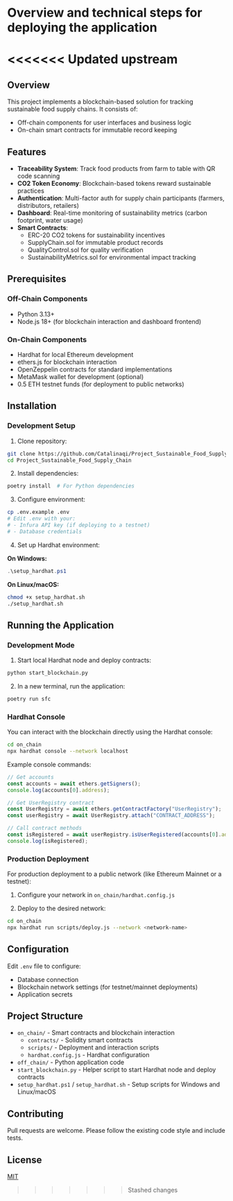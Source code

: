 # Overview and technical steps for deploying the application

<<<<<<< Updated upstream
=======
## Overview
This project implements a blockchain-based solution for tracking sustainable food supply chains. It consists of:
- Off-chain components for user interfaces and business logic
- On-chain smart contracts for immutable record keeping

## Features
- **Traceability System**: Track food products from farm to table with QR code scanning
- **CO2 Token Economy**: Blockchain-based tokens reward sustainable practices
- **Authentication**: Multi-factor auth for supply chain participants (farmers, distributors, retailers)
- **Dashboard**: Real-time monitoring of sustainability metrics (carbon footprint, water usage)
- **Smart Contracts**:
  - ERC-20 CO2 tokens for sustainability incentives
  - SupplyChain.sol for immutable product records
  - QualityControl.sol for quality verification
  - SustainabilityMetrics.sol for environmental impact tracking

## Prerequisites
### Off-Chain Components
- Python 3.13+
- Node.js 18+ (for blockchain interaction and dashboard frontend)

### On-Chain Components
- Hardhat for local Ethereum development
- ethers.js for blockchain interaction
- OpenZeppelin contracts for standard implementations
- MetaMask wallet for development (optional)
- 0.5 ETH testnet funds (for deployment to public networks)

## Installation
### Development Setup
1. Clone repository:
```bash
git clone https://github.com/Catalinaqi/Project_Sustainable_Food_Supply_Chain.git
cd Project_Sustainable_Food_Supply_Chain
```

2. Install dependencies:
```bash
poetry install  # For Python dependencies
```

3. Configure environment:
```bash
cp .env.example .env
# Edit .env with your:
# - Infura API key (if deploying to a testnet)
# - Database credentials
```

4. Set up Hardhat environment:

**On Windows:**
```powershell
.\setup_hardhat.ps1
```

**On Linux/macOS:**
```bash
chmod +x setup_hardhat.sh
./setup_hardhat.sh
```

## Running the Application
### Development Mode
1. Start local Hardhat node and deploy contracts:
```bash
python start_blockchain.py
```

2. In a new terminal, run the application:
```bash
poetry run sfc
```

### Hardhat Console
You can interact with the blockchain directly using the Hardhat console:
```bash
cd on_chain
npx hardhat console --network localhost
```

Example console commands:
```javascript
// Get accounts
const accounts = await ethers.getSigners();
console.log(accounts[0].address);

// Get UserRegistry contract
const UserRegistry = await ethers.getContractFactory("UserRegistry");
const userRegistry = await UserRegistry.attach("CONTRACT_ADDRESS");

// Call contract methods
const isRegistered = await userRegistry.isUserRegistered(accounts[0].address);
console.log(isRegistered);
```

### Production Deployment
For production deployment to a public network (like Ethereum Mainnet or a testnet):

1. Configure your network in `on_chain/hardhat.config.js`

2. Deploy to the desired network:
```bash
cd on_chain
npx hardhat run scripts/deploy.js --network <network-name>
```

## Configuration
Edit `.env` file to configure:
- Database connection
- Blockchain network settings (for testnet/mainnet deployments)
- Application secrets

## Project Structure
- `on_chain/` - Smart contracts and blockchain interaction
  - `contracts/` - Solidity smart contracts
  - `scripts/` - Deployment and interaction scripts
  - `hardhat.config.js` - Hardhat configuration
- `off_chain/` - Python application code
- `start_blockchain.py` - Helper script to start Hardhat node and deploy contracts
- `setup_hardhat.ps1` / `setup_hardhat.sh` - Setup scripts for Windows and Linux/macOS

## Contributing
Pull requests are welcome. Please follow the existing code style and include tests.

## License
[MIT](LICENSE)
>>>>>>> Stashed changes

